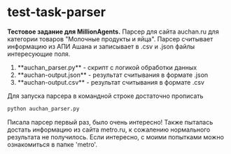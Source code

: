 # test-task-parser
**Тестовое задание для MillionAgents.**
Парсер для сайта auchan.ru для категории товаров "Молочные продукты и яйца".
Парсер считывает информацию из АПИ Ашана и записывает в .csv и .json файлы интересующие поля.
<ol>
<li>**auchan_parser.py** - скрипт с логикой обработки данных</li>
<li>**auchan-output.json** - результат считывания в формате .json</li>
<li>**auchan-output.csv** - результат считывания в формате .csv</li>
</ol>

Для запуска парсера в командной строке достаточно прописать
```bash
python auchan_parser.py
```

Писала парсер первый раз, было очень интересно! Также пыталась достать информацию из сайта metro.ru, к сожалению нормального результата не получилось. Если интересно, с моими попытками можно ознакомиться в папке 'metro'.


